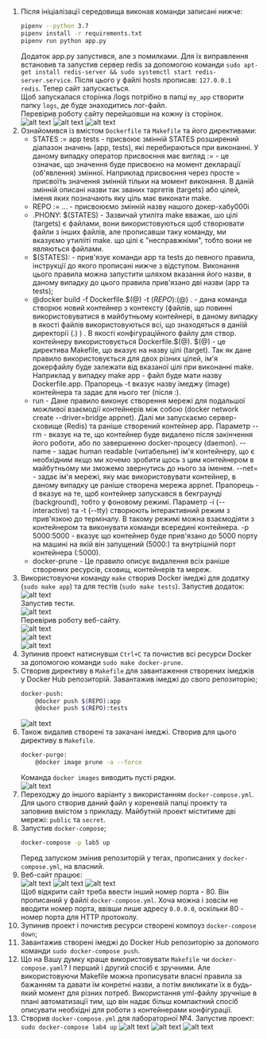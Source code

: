 1. Після ініціалізації середовища виконав команди записані нижче:
    ```bash
    pipenv --python 3.7
    pipenv install -r requirements.txt
    pipenv run python app.py
    ```
    Додаток app.py запустився, але з помилками. Для їх виправлення встановив та запустив сервер redis за допомогою команди `sudo apt-get install redis-server && sudo systemctl start redis-server.service`. Після цього у файлі hosts прописав: `127.0.0.1   redis`. Тепер сайт запускається.  
    Щоб запускалася сторінка /logs потрібно в папці `my_app` створити папку `logs`, де буде знаходитись лог-файл.  
    Перевірив роботу сайту перейшовши на кожну із сторінок.  
    ![alt text](https://github.com/yuraBukhniy/GitLabs/blob/master/lab5/img/img1.png)
    ![alt text](https://github.com/yuraBukhniy/GitLabs/blob/master/lab5/img/img2.png)
    ![alt text](https://github.com/yuraBukhniy/GitLabs/blob/master/lab5/img/img3.png)
2. Ознайомився із вмістом `Dockerfile` та `Makefile` та його директивами:
    - STATES := app tests - присвоює змінній STATES розширений діапазон значень (app, tests), які перебираються при виконанні. У даному випадку оператор присвоєння має вигляд := - це означає, що значення буде присвоєно на момент декларації (об'явлення) змінної. Наприклад присвоєння через просте = присвоїть значення змінній тільки на момент виконання. В даній змінній описані назви так званих таргетів (targets) або цілей, іменя яких позначають яку ціль має виконати make.
    - REPO := ... - присвоюємо змінній назву нашого докер-хабу000i
    - .PHONY: $(STATES) - Зазвичай утиліта make вважає, шо цілі (targets) є файлами, вони використовуються щоб створювати файли з інших файлів, але прописавши таку команду, ми вказуємо утилііті make. що цілі є "несправжніми", тобто вони не являються файлами.
    - $(STATES): - прив'язує команди app та tests до певного правила, інструкції до якого прописані нижче з відступом. Виконання цього правила можна запустити шляхом вказання його назви, в даному випадку до цього правила прив'язано дві назви (app та tests);
    - @docker build -f Dockerfile.$(@) -t $(REPO):$(@) . - дана команда створює новий контейнер з контексту (файлів, що повинні використовуватися в майбутньому контейнері, в даному випадку в якості файлів використовуються всі, що знаходяться в даніій директорії (.) ) . В якості конфігураційного файлу для створ. контейнеру використовується Dockerfile.$(@). $(@) - це директива Makefile, що вказує на назву цілі (target). Так як дане правило використовується для двох різних цілей, ім'я докерфайлу буде залежати від вказаної цілі при виконанні make. Наприклад у випадку make app - файл буде мати назву Dockerfile.app. Прапорець -t вказує назву імеджу (image) контейнера та задає для нього тег (після :).
    - run - Дане правило виконує створення мережі для подальшої можливої взаємодії контейнерів між собою (docker network create --driver=bridge appnet). Далі ми запускаємо сервер-сховище (Redis) та раніше створений контейнер app. Параметр --rm - вказує на те, що контейнер буде видалено після закінчення його роботи, або по завершенню docker-процесу (daemon). --name - задає human readable (читабельне) ім'я контейнеру, що є необхідним якщо ми хочемо зробити щось з цим контейнером в майбутньому ми зможемо звернутись до нього за іменем. --net= - задає ім'я мережі, яку має використовувати контейнер, в даному випадку це раніше створена мережа appnet. Прапорець -d вказує на те, щоб контейнер запускався в бекграунді (background), тобто у фоновому режимі. Параметр -i (--interactive) та -t (--tty) створюють інтерактивний режим з прив'язкою до терміналу. В такому режимі можна взаємодіяти з контейнером та виконувати команди всередині контейнера. -p 5000:5000 - вказує що контейнер буде прив'язано до 5000 порту на машині на якій він запущений (5000:) та внутрішній порт контейнера (:5000).
    - docker-prune - Це правило описує видалення всіх раніше створених ресурсів, сховищ, контейнерів та мереж.
3. Використовуючи команду `make` створив Docker імеджі для додатку (`sudo make app`) та для тестів (`sudo make tests`). Запустив додаток:  
    ![alt text](https://github.com/yuraBukhniy/GitLabs/blob/master/lab5/img/img4.png)  
    Запустив тести.  
    ![alt text](https://github.com/yuraBukhniy/GitLabs/blob/master/lab5/img/img5.png)  
    Перевірив роботу веб-сайту.  
    ![alt text](https://github.com/yuraBukhniy/GitLabs/blob/master/lab5/img/img6.png)  
    ![alt text](https://github.com/yuraBukhniy/GitLabs/blob/master/lab5/img/img7.png)  
    ![alt text](https://github.com/yuraBukhniy/GitLabs/blob/master/lab5/img/img8.png)  
4. Зупинив проект натиснувши `Ctrl+C` та почистив всі ресурси Docker за допомогою команди `sudo make docker-prune`.
5. Створив директиву в `Makefile` для завантаження створених імеджів у Docker Hub репозиторій. Завантажив імеджі до свого репозиторію;
    ```bash
    docker-push:
        @docker push $(REPO):app
        @docker push $(REPO):tests
    ```
    ![alt text](https://github.com/yuraBukhniy/GitLabs/blob/master/lab5/img/img10.png)
6. Також видалив створені та закачані імеджі. Створив для цього директиву в `Makefile`.
    ```bash
    docker-purge:
        @docker image prune -a --force
    ```
    Команда `docker images` виводить пусті рядки.  
    ![alt text](https://github.com/yuraBukhniy/GitLabs/blob/master/lab5/img/img11.png)
7. Переходжу до іншого варіанту з використанням `docker-compose.yml`. Для цього створив даний файл у кореневій папці проекту та заповнив вмістом з прикладу. Майбутній проект міститиме дві мережі: `public` та `secret`.
8. Запустив `docker-compose`;  
    ```bash
    docker-compose -p lab5 up
    ```
    Перед запуском змінив репозиторій у тегах, прописаних у `docker-compose.yml`, на власний.  
9. Веб-сайт працює:  
    ![alt text](https://github.com/yuraBukhniy/GitLabs/blob/master/lab5/img/img12.png)
    ![alt text](https://github.com/yuraBukhniy/GitLabs/blob/master/lab5/img/img13.png)
    ![alt text](https://github.com/yuraBukhniy/GitLabs/blob/master/lab5/img/img14.png)  
    Щоб відкрити сайт треба ввести інший номер порта - 80. Він прописаний у файлі `docker-compose.yml`. Хоча можна і зовсім не вводити номер порта, ввівши лише адресу `0.0.0.0`, оскільки 80 - номер порта для HTTP протоколу.
10. Зупинив проект і почистив ресурси створені компоуз `docker-compose down`;
11. Завантажив створені імеджі до Docker Hub репозиторію за допомого команди `sudo docker-compose push`.
12. Що на Вашу думку краще використовувати `Makefile` чи `docker-compose.yaml`?
    І перший і другий спосіб є зручними. Але використовуючи Makefile можна прописувати власні правила за бажанням та давати їм конретні назви, а потім викликати їх в будь-який момент для різних потреб. Використання yml-файлу зручніше в плані автоматизації тим, що він надає більш компактний спосіб описувати необхідні для роботи з контейнерами конфігурації.
13. Створив `docker-compose.yml` для лабораторної №4. Запустив проект: `sudo docker-compose lab4 up`
    ![alt text](https://github.com/yuraBukhniy/GitLabs/blob/master/lab5/img/img16.png)
    ![alt text](https://github.com/yuraBukhniy/GitLabs/blob/master/lab5/img/img17.png)
    ![alt text](https://github.com/yuraBukhniy/GitLabs/blob/master/lab5/img/img18.png)
    
